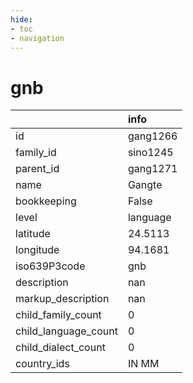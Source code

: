 ```yaml
---
hide:
- toc
- navigation
---
```

# gnb
|                      | info     |
|:---------------------|:---------|
| id                   | gang1266 |
| family_id            | sino1245 |
| parent_id            | gang1271 |
| name                 | Gangte   |
| bookkeeping          | False    |
| level                | language |
| latitude             | 24.5113  |
| longitude            | 94.1681  |
| iso639P3code         | gnb      |
| description          | nan      |
| markup_description   | nan      |
| child_family_count   | 0        |
| child_language_count | 0        |
| child_dialect_count  | 0        |
| country_ids          | IN MM    |